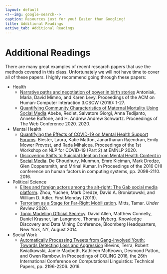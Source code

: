 ```yaml
---
layout: default
<!--img: google-search-->
caption: Resources just for you! Easier than Googling!
title: Additional Readings
active_tab: Additional Readings
---
```


# Additional Readings

There are many great examples of recent research papers that use the methods
covered in this class. Unfortunately we will not have time to cover all of these papers.
I highly recommend going through these papers:

- Health
  - [Narrative paths and negotiation of power in birth stories](https://dl.acm.org/doi/pdf/10.1145/3359190)
Antoniak, Maria, David Mimno, and Karen Levy. Proceedings of the ACM on Human-Computer Interaction 3.CSCW (2019): 1-27.
  - [Quantifying Community Characteristics of Maternal Mortality Using Social Media](https://dl.acm.org/doi/pdf/10.1145/3366423.3380066) Abebe, Rediet, Salvatore Giorgi, Anna Tedijanto, Anneke Buffone, and H. Andrew Andrew Schwartz. Proceedings of The Web Conference 2020. 2020.
- Mental Health
  - [Quantifying the Effects of COVID-19 on Mental Health Support Forums](https://www.aclweb.org/anthology/2020.nlpcovid19-2.8.pdf). Biester, Laura, Katie Matton, Janarthanan Rajendran, Emily Mower Provost, and Rada Mihalcea. Proceedings of the 1st Workshop on NLP for COVID-19 (Part 2) at EMNLP 2020.
  - [Discovering Shifts to Suicidal Ideation from Mental Health Content in Social Media](https://dl.acm.org/doi/pdf/10.1145/2858036.2858207). De Choudhury, Munmun, Emre Kiciman, Mark Dredze, Glen Coppersmith, and Mrinal Kumar. In Proceedings of the 2016 CHI conference on human factors in computing systems, pp. 2098-2110. 2016.
- Political Science
  - [Elites and foreign actors among the alt-right: The Gab social media platform](https://firstmonday.org/ojs/index.php/fm/article/view/10062/8072). Zhou, Yuchen, Mark Dredze, David A. Broniatowski, and William D. Adler. First Monday (2019).
  - [Terrorism as a Stage for Far-Right Mobilization](https://www.dropbox.com/s/2h9dsrd3gv5jk34/FRTR.pdf?dl=0). Mitts, Tamar. <i>Under Review</i> 2020.
  -  [Topic Modeling Official Secrecy](http://history-lab.org/images/presentations/Topic_Modeling_OS.pdf). David Allen, Matthew Connelly, Daniel Krasner, Ian Langmore, Thomas Nyberg. Knowledge Discovery and Data Mining Conference, Bloomberg Headquarters, New York, NY, August 2014
- Social Work
  - [Automatically Processing Tweets from Gang-Involved Youth: Towards Detecting Loss and Aggression](https://www.aclweb.org/anthology/C16-1207.pdf) Blevins, Terra, Robert Kwiatkowski, Jamie Macbeth, Kathleen McKeown, Desmond Patton, and Owen Rambow. In Proceedings of COLING 2016, the 26th International Conference on Computational Linguistics: Technical Papers, pp. 2196-2206. 2016.
